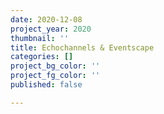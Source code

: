```yaml
---
date: 2020-12-08
project_year: 2020
thumbnail: ''
title: Echochannels & Eventscape
categories: []
project_bg_color: ''
project_fg_color: ''
published: false

---
```

